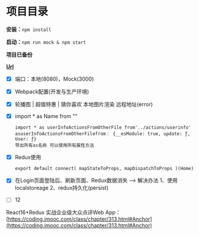 # 项目目录

**安装：**`npm install`

**启动：**`npm run mock & npm start`

**项目已备份**

**[Url](https://coding.imooc.com/class/chapter/313.html#Anchor](https://coding.imooc.com/class/chapter/313.html#Anchor))**

* [X] 端口：本地(8080)，Mock(3000)
* [X] Webpack配置(开发与生产环境)
* [X] 轮播图 | 超值特惠 | 猜你喜欢 本地图片渲染  远程地址(error)
* [X] import * as Name from ""

  ```
  import * as userInfoActionsFromOtherFile from'../actions/userinfo'
  asuserInfoActionsFromOtherFilefrom： {__esModule: true, update: ƒ, User: ƒ}
  导出所有as名称 可以使用所有属性方法
  ```
* [X] Redux使用

  ```
  export default connect( mapStateToProps, mapDispatchToProps )(Home)
  ```
* [X] 在Login页面登陆后、刷新页面、Redux数据消失 --> 解决办法  1、使用localstoreage  2、redux持久化(persist)
* [ ] 12

React16+Redux 实战企业级大众点评Web App：  [https://coding.imooc.com/class/chapter/313.html#Anchor](https://coding.imooc.com/class/chapter/313.html#Anchor)
